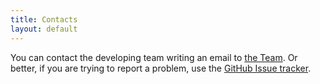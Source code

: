 ```yaml
---
title: Contacts
layout: default
---
```


You can contact the developing team writing an email to [the
Team](mailto:archlinuxgis--AT--gmail.com). Or better, if you are trying to
report a problem, use the [GitHub Issue tracker](https://github.com/ArchLinuxGIS/archlinuxgis/issues).
